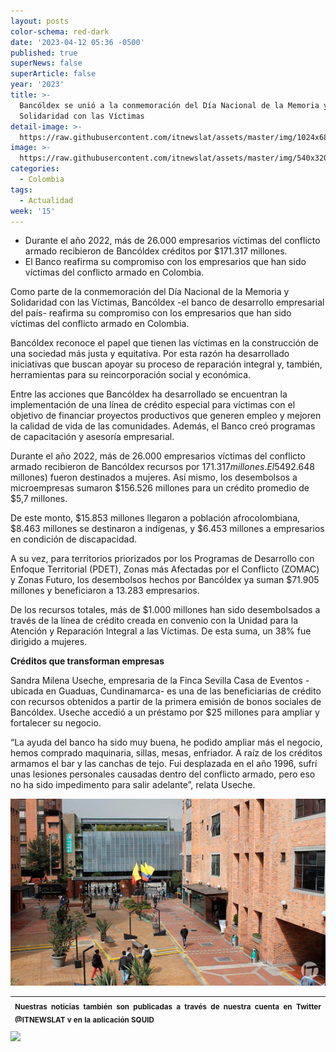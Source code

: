 ```yaml
---
layout: posts
color-schema: red-dark
date: '2023-04-12 05:36 -0500'
published: true
superNews: false
superArticle: false
year: '2023'
title: >-
  Bancóldex se unió a la conmemoración del Día Nacional de la Memoria y
  Solidaridad con las Víctimas
detail-image: >-
  https://raw.githubusercontent.com/itnewslat/assets/master/img/1024x680/uni-colombia-g.jpg
image: >-
  https://raw.githubusercontent.com/itnewslat/assets/master/img/540x320/uni-colombia-p.jpg
categories:
  - Colombia
tags:
  - Actualidad
week: '15'
---
```

- Durante el año 2022, más de 26.000 empresarios víctimas del conflicto armado recibieron de Bancóldex créditos por $171.317 millones.
- El Banco reafirma su compromiso con los empresarios que han sido víctimas del conflicto armado en Colombia.

Como parte de la conmemoración del Día Nacional de la Memoria y Solidaridad con las Víctimas, Bancóldex -el banco de desarrollo empresarial del país- reafirma su compromiso con los empresarios que han sido víctimas del conflicto armado en Colombia.

Bancóldex reconoce el papel que tienen las víctimas en la construcción de una sociedad más justa y equitativa. Por esta razón ha desarrollado iniciativas que buscan apoyar su proceso de reparación integral y, también, herramientas para su reincorporación social y económica.

Entre las acciones que Bancóldex ha desarrollado se encuentran la implementación de una línea de crédito especial para víctimas con el objetivo de financiar proyectos productivos que generen empleo y mejoren la calidad de vida de las comunidades. Además, el Banco creó programas de capacitación y asesoría empresarial.

Durante el año 2022, más de 26.000 empresarios víctimas del conflicto armado recibieron de Bancóldex recursos por $171.317 millones. El 54% ($92.648 millones) fueron destinados a mujeres. Así mismo, los desembolsos a microempresas sumaron $156.526 millones para un crédito promedio de $5,7 millones. 

De este monto, $15.853 millones llegaron a población afrocolombiana, $8.463 millones se destinaron a indígenas, y $6.453 millones a empresarios en condición de discapacidad. 

A su vez, para territorios priorizados por los Programas de Desarrollo con Enfoque Territorial (PDET), Zonas más Afectadas por el Conflicto (ZOMAC) y Zonas Futuro, los desembolsos hechos por Bancóldex ya suman $71.905 millones y beneficiaron a 13.283 empresarios. 

De los recursos totales, más de $1.000 millones han sido desembolsados a través de la línea de crédito creada en convenio con la Unidad para la Atención y Reparación Integral a las Víctimas. De esta suma, un 38% fue dirigido a mujeres.

**Créditos que transforman empresas**

Sandra Milena Useche, empresaria de la Finca Sevilla Casa de Eventos -ubicada en Guaduas, Cundinamarca- es una de las beneficiarias de crédito con recursos obtenidos a partir de la primera emisión de bonos sociales de Bancóldex. Useche accedió a un préstamo por $25 millones para ampliar y fortalecer su negocio. 

“La ayuda del banco ha sido muy buena, he podido ampliar más el negocio, hemos comprado maquinaria, sillas, mesas, enfriador. A raíz de los créditos armamos el bar y las canchas de tejo. Fui desplazada en el año 1996, sufrí unas lesiones personales causadas dentro del conflicto armado, pero eso no ha sido impedimento para salir adelante”, relata Useche.

![](https://raw.githubusercontent.com/itnewslat/assets/master/img/540x320/uni-colombia-p.jpg)

<table style="height: 42px;" width="569">
<tbody>
<tr>
<td style="text-align: justify;"><sub><strong>Nuestras noticias también son publicadas a través de nuestra cuenta en Twitter <a href="https://twitter.com/itnewslat?lang=es">@ITNEWSLAT</a> y en la aplicación <a href="https://squidapp.co/en/">SQUID</a></strong></sub></td>
</tr>
</tbody>
</table>
<img src="https://tracker.metricool.com/c3po.jpg?hash=56f88a41e39ab42c063cc51676587a04"/>
